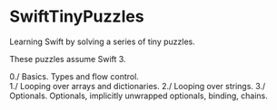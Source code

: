 # SwiftTinyPuzzles
Learning Swift by solving a series of tiny puzzles. 

These puzzles assume Swift 3. 

0./ Basics. Types and flow control.  
1./ Looping over arrays and dictionaries.
2./ Looping over strings.
3./ Optionals. Optionals, implicitly unwrapped optionals, binding, chains. 



